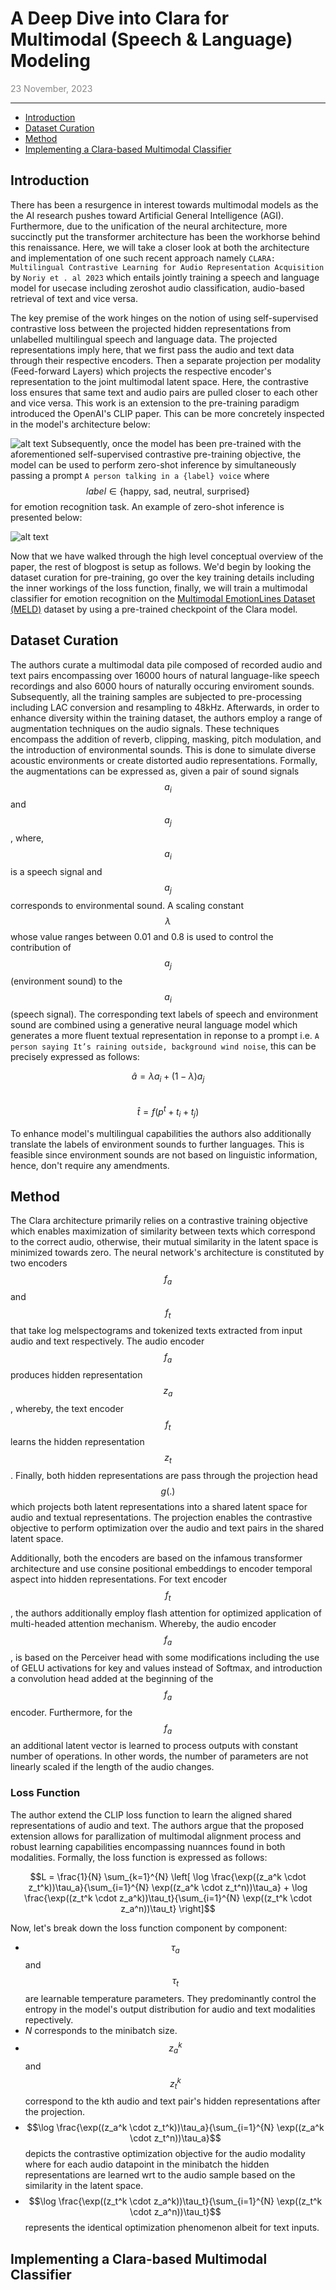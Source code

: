 <link href="styles.css" rel="stylesheet"/>
<link rel="stylesheet" href="https://cdn.jsdelivr.net/npm/katex@0.10.2/dist/katex.min.css" integrity="sha384-yFRtMMDnQtDRO8rLpMIKrtPCD5jdktao2TV19YiZYWMDkUR5GQZR/NOVTdquEx1j" crossorigin="anonymous">
<script defer src="https://cdn.jsdelivr.net/npm/katex@0.10.2/dist/katex.min.js" integrity="sha384-9Nhn55MVVN0/4OFx7EE5kpFBPsEMZxKTCnA+4fqDmg12eCTqGi6+BB2LjY8brQxJ" crossorigin="anonymous"></script>
<script defer src="https://cdn.jsdelivr.net/npm/katex@0.10.2/dist/contrib/auto-render.min.js" integrity="sha384-kWPLUVMOks5AQFrykwIup5lo0m3iMkkHrD0uJ4H5cjeGihAutqP0yW0J6dpFiVkI" crossorigin="anonymous" onload="renderMathInElement(document.body);"></script>

# A Deep Dive into Clara for Multimodal (Speech & Language) Modeling
<p style="opacity: 0.5;">23 November, 2023</p>
<hr>

- [Introduction](#introduction)
- [Dataset Curation](#dataset-curation)
- [Method](#dataset-curation)
- [Implementing a Clara-based Multimodal Classifier](#implementing-a-clara-based-multimodal-classifier)


## Introduction
There has been a resurgence in interest towards multimodal models as the the AI research pushes toward Artificial General Intelligence (AGI). Furthermore, due to the unification of the neural architecture, more succinctly put the transformer architecture has been the workhorse behind this renaissance. Here, we will take a closer look at both the architecture and implementation of one such recent approach namely ```CLARA: Multilingual Contrastive Learning for
Audio Representation Acquisition``` by `Noriy et . al 2023` which entails jointly training a speech and language model for usecase including zeroshot audio classification, audio-based retrieval of text and vice versa. 

The key premise of the work hinges on the notion of using self-supervised contrastive loss between the projected hidden representations from unlabelled multilingual speech and language data. The projected representations imply here, that we first pass the audio and text data through their respective encoders. Then a separate projection per modality (Feed-forward Layers) which projects the respective encoder's representation to the joint multimodal latent space. Here, the contrastive loss ensures that same text and audio pairs are pulled closer to each other and vice versa. This work is an extension to the pre-training paradigm introduced the OpenAI's CLIP paper. This can be more concretely inspected in the model's architecture below:

![alt text](/media/clara-multimodal-classifier/architecture.png "Clara Architecture")
Subsequently, once the model has been pre-trained with the aforementioned self-supervised contrastive pre-training objective, the model can be used to perform zero-shot inference by simultaneously passing a prompt `A person talking in a {label} voice` where $$label \in \{ \text{happy, sad, neutral, surprised} \}$$ for emotion recognition task. An example of zero-shot inference is presented below:

![alt text](/media/clara-multimodal-classifier/zeroshot.png "Clara Zeroshot Inference")

Now that we have walked through the high level conceptual overview of the paper, the rest of blogpost is setup as follows. We'd begin by looking the dataset curation for pre-training, go over the key training details including the inner workings of the loss function, finally, we will train a multimodal classifier for emotion recognition on the [Multimodal EmotionLines Dataset (MELD)](https://www.kaggle.com/datasets/zaber666/meld-dataset/data) dataset by using a pre-trained checkpoint of the Clara model.

## Dataset Curation
The authors curate a multimodal data pile composed of recorded audio and text pairs encompassing over 16000 hours of natural language-like speech recordings and also 6000 hours of naturally occuring enviroment sounds. Subsequently, all the training samples are subjected to pre-processing including LAC conversion and resampling to 48kHz. Afterwards, in order to enhance diversity within the training dataset, the authors employ a range of augmentation techniques on the audio signals. These techniques encompass the addition of reverb, clipping, masking, pitch modulation, and the introduction of environmental sounds. This is done to simulate diverse acoustic environments or create distorted audio representations. Formally, the augmentations can be expressed as, given a pair of sound signals $$a_i$$ and $$a_j$$, where, $$a_i$$ is a speech signal and $$a_j$$ corresponds to environmental sound. A scaling constant $$\lambda$$ whose value ranges between  0.01 and 0.8 is used to control the contribution of $$a_j$$ (environment sound) to the $$a_i$$ (speech signal). The corresponding text labels of speech and environment sound are combined using a generative neural language model which generates a more fluent textual representation in reponse to a prompt i.e. `A person saying It’s raining outside, background wind noise`, this can be precisely expressed as follows:

$$\hat{a} = \lambda a_i + (1 - \lambda) a_j$$ <br/>
$$\hat{t} = f(p^t + t_i + t_j)$$

To enhance model's multilingual capabilities the authors also additionally translate the labels of environment sounds to further languages. This is feasible since environment sounds are not based on linguistic information, hence, don't require any amendments.
## Method
The Clara architecture primarily relies on a contrastive training objective which enables maximization of similarity between texts which correspond to the correct audio, otherwise, their mutual similarity in the latent space is minimized towards zero. The neural network's architecture is constituted by two encoders $$f_a$$ and $$f_t$$ that take log melspectograms and tokenized texts extracted from input audio and text respectively. The audio encoder $$f_a$$ produces hidden representation $$z_a$$, whereby, the text encoder $$f_t$$ learns the hidden representation $$z_t$$. Finally, both hidden representations are pass through the projection head $$g(.)$$ which projects both latent representations into a shared latent space for audio and textual representations. The projection enables the contrastive objective to perform optimization over the audio and text pairs in the shared latent space.

Additionally, both the encoders are based on the infamous transformer architecture and use consine positional embeddings to encoder temporal aspect into hidden representations. For text encoder $$f_t$$, the authors additionally employ flash attention for optimized application of multi-headed attention mechanism. Whereby, the audio encoder $$f_a$$, is based on the Perceiver head with some modifications including the use of GELU activations for key and values instead of Softmax, and introduction a convolution head added at the beginning of the $$f_a$$ encoder. Furthermore, for the $$f_a$$ an additional latent vector is learned to process outputs with constant number of operations. In other words, the number of parameters are not linearly scaled if the length of the audio changes.

### Loss Function
The author extend the CLIP loss function to learn the aligned shared representations of audio and text. The authors argue that the proposed extension allows for parallization of multimodal alignment process and robust learning capabilities encompassing nuannces found in both modalities. Formally, the loss function is expressed as follows:

$$L = \frac{1}{N} \sum_{k=1}^{N} \left[ \log \frac{\exp((z_a^k \cdot z_t^k))\tau_a}{\sum_{i=1}^{N} \exp((z_a^k \cdot z_t^n))\tau_a} + \log \frac{\exp((z_t^k \cdot z_a^k))\tau_t}{\sum_{i=1}^{N} \exp((z_t^k \cdot z_a^n))\tau_t} \right]$$

Now, let's break down the loss function component by component:

- $$\tau_a$$ and $$\tau_t$$ are learnable temperature parameters. They predominantly control the entropy in the model's output distribution for audio and text modalities repectively.
- $N$ corresponds to the minibatch size.
- $$z_a^k$$ and $$z_t^k$$ correspond to the kth audio and text pair's hidden representations after the projection.
- $$\log \frac{\exp((z_a^k \cdot z_t^k))\tau_a}{\sum_{i=1}^{N} \exp((z_a^k \cdot z_t^n))\tau_a}$$ depicts the contrastive optimization objective for the audio modality where for each audio datapoint in the minibatch the hidden representations are learned wrt to the audio sample based on the similarity in the latent space.
- $$\log \frac{\exp((z_t^k \cdot z_a^k))\tau_t}{\sum_{i=1}^{N} \exp((z_t^k \cdot z_a^n))\tau_t}$$ represents the identical optimization phenomenon albeit for text inputs.

## Implementing a Clara-based Multimodal Classifier 



[^acceptance]: <Add foot notes>